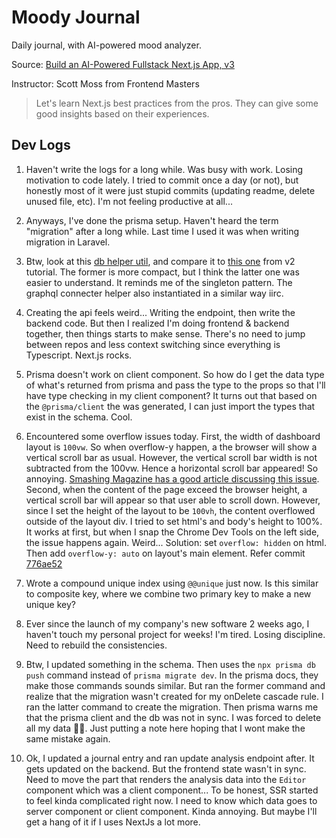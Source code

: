 # Moody Journal

Daily journal, with AI-powered mood analyzer.

Source: [Build an AI-Powered Fullstack Next.js App, v3](https://frontendmasters.com/courses/fullstack-app-next-v3/)

Instructor: Scott Moss from Frontend Masters

> Let's learn Next.js best practices from the pros. They can give some good insights based on their experiences.

## Dev Logs

1. Haven't write the logs for a long while. Was busy with work. Losing motivation to code lately. I tried to commit once a day (or not), but honestly most of it were just stupid commits (updating readme, delete unused file, etc). I'm not feeling productive at all...

2. Anyways, I've done the prisma setup. Haven't heard the term "migration" after a long while. Last time I used it was when writing migration in Laravel.

3. Btw, look at this [db helper util](https://github.com/mirza-sync/moody-journal/blob/main/utils/db.ts), and compare it to [this one](https://fullstack-v2-instructions.vercel.app/lessons/db/helper) from v2 tutorial. The former is more compact, but I think the latter one was easier to understand. It reminds me of the singleton pattern. The graphql connecter helper also instantiated in a similar way iirc.

4. Creating the api feels weird... Writing the endpoint, then write the backend code. But then I realized I'm doing frontend & backend together, then things starts to make sense. There's no need to jump between repos and less context switching since everything is Typescript. Next.js rocks.

5. Prisma doesn't work on client component. So how do I get the data type of what's returned from prisma and pass the type to the props so that I'll have type checking in my client component? It turns out that based on the `@prisma/client` the was generated, I can just import the types that exist in the schema. Cool.

6. Encountered some overflow issues today. First, the width of dashboard layout is `100vw`. So when overflow-y happen, a the browser will show a vertical scroll bar as usual. However, the vertical scroll bar width is not subtracted from the 100vw. Hence a horizontal scroll bar appeared! So annoying. [Smashing Magazine has a good article discussing this issue](https://www.smashingmagazine.com/2023/12/new-css-viewport-units-not-solve-classic-scrollbar-problem/). Second, when the content of the page exceed the browser height, a vertical scroll bar will appear so that user able to scroll down. However, since I set the height of the layout to be `100vh`, the content overflowed outside of the layout div. I tried to set html's and body's height to 100%. It works at first, but when I snap the Chrome Dev Tools on the left side, the issue happens again. Weird... Solution: set `overflow: hidden` on html. Then add `overflow-y: auto` on layout's main element. Refer commit [776ae52](776ae52951916c3fb30b4ce0e10e4b27bf37ad11)

7. Wrote a compound unique index using `@@unique` just now. Is this similar to composite key, where we combine two primary key to make a new unique key?

8. Ever since the launch of my company's new software 2 weeks ago, I haven't touch my personal project for weeks! I'm tired. Losing discipline. Need to rebuild the consistencies.

9. Btw, I updated something in the schema. Then uses the `npx prisma db push` command instead of `prisma migrate dev`. In the prisma docs, they make those commands sounds similar. But ran the former command and realize that the migration wasn't created for my onDelete cascade rule. I ran the latter command to create the migration. Then prisma warns me that the prisma client and the db was not in sync. I was forced to delete all my data 🤦‍♂️. Just putting a note here hoping that I wont make the same mistake again.

10. Ok, I updated a journal entry and ran update analysis endpoint after. It gets updated on the backend. But the frontend state wasn't in sync. Need to move the part that renders the analysis data into the `Editor` component which was a client component... To be honest, SSR started to feel kinda complicated right now. I need to know which data goes to server component or client component. Kinda annoying. But maybe I'll get a hang of it if I uses NextJs a lot more.

